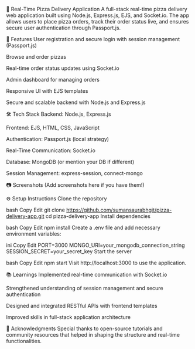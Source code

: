 🍕 Real-Time Pizza Delivery Application
A full-stack real-time pizza delivery web application built using Node.js, Express.js, EJS, and Socket.io. The app allows users to place pizza orders, track their order status live, and ensures secure user authentication through Passport.js.

🚀 Features
User registration and secure login with session management (Passport.js)

Browse and order pizzas

Real-time order status updates using Socket.io

Admin dashboard for managing orders

Responsive UI with EJS templates

Secure and scalable backend with Node.js and Express.js

🛠️ Tech Stack
Backend: Node.js, Express.js

Frontend: EJS, HTML, CSS, JavaScript

Authentication: Passport.js (local strategy)

Real-Time Communication: Socket.io

Database: MongoDB (or mention your DB if different)

Session Management: express-session, connect-mongo

📷 Screenshots
(Add screenshots here if you have them!)

⚙️ Setup Instructions
Clone the repository

bash
Copy
Edit
git clone https://github.com/sumansaurabhgit/pizza-delivery-app.git
cd pizza-delivery-app
Install dependencies

bash
Copy
Edit
npm install
Create a .env file and add necessary environment variables:

ini
Copy
Edit
PORT=3000
MONGO_URI=your_mongodb_connection_string
SESSION_SECRET=your_secret_key
Start the server

bash
Copy
Edit
npm start
Visit http://localhost:3000 to use the application.

📚 Learnings
Implemented real-time communication with Socket.io

Strengthened understanding of session management and secure authentication

Designed and integrated RESTful APIs with frontend templates

Improved skills in full-stack application architecture

🙌 Acknowledgments
Special thanks to open-source tutorials and community resources that helped in shaping the structure and real-time functionalities.


